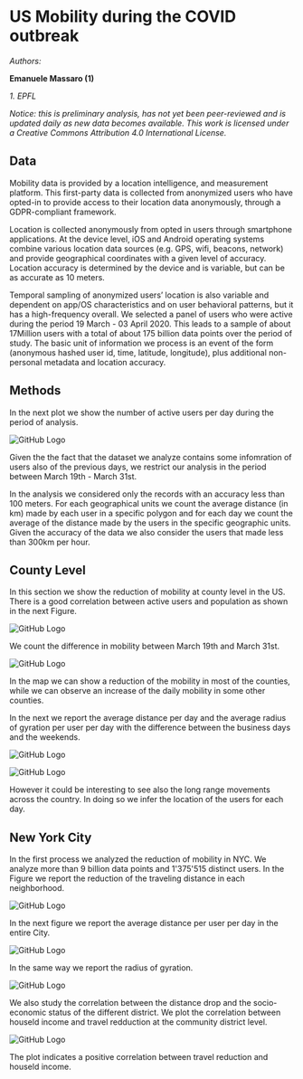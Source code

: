 # US Mobility during the COVID outbreak

*Authors:*

**Emanuele Massaro (1)**

*1. EPFL*


*Notice: this is preliminary analysis, has not yet been peer-reviewed and is updated daily as new data becomes available. This work is licensed under a Creative Commons Attribution 4.0 International License.*     


## Data

Mobility data is provided by a location intelligence, and measurement platform. This first-party data is collected from anonymized users who have opted-in to provide access to their location data anonymously, through a GDPR-compliant framework.

Location is collected anonymously from opted in users through smartphone applications. At the device level, iOS and Android operating systems combine various location data sources (e.g. GPS, wifi, beacons, network) and provide geographical coordinates with a given level of accuracy. Location accuracy is determined by the device and is variable, but can be as accurate as 10 meters.

Temporal sampling of anonymized users’ location is also variable and dependent on app/OS characteristics and on user behavioral patterns, but it has a high-frequency overall. We selected a panel of users who were active during the period 19 March - 03 April 2020. This leads to a sample of about 17Million users with a total of about 175 billion data points over the period of study. The basic unit of information we process is an event of the form (anonymous hashed user id, time, latitude, longitude), plus additional non-personal metadata and location accuracy.  


## Methods

In the next plot we show the number of active users per day during the period of analysis.

![GitHub Logo](countUsers.png)

Given the the fact that the dataset we analyze contains some infomration of users also of the previous days, we restrict our analysis in the period between March 19th - March 31st. 

In the analysis we considered only the records with an accuracy less than 100 meters. For each geographical units we count the average distance (in km) made by each user in a specific polygon and for each day we count the average of the distance made by the users in the specific geographic units. Given the accuracy of the data we also consider the users that made less than 300km per hour.
 

## County Level

In this section we show the reduction of mobility at county level in the US. There is a good correlation between active users and population as shown in the next Figure.

![GitHub Logo](corrPop.png)

We count the difference in mobility between March 19th and March 31st.


![GitHub Logo](map1931.png)

In the map we can show a reduction of the mobility in most of the counties, while we can observe an increase of the daily mobility in some other counties.

In the next we report the average distance per day and the average radius of gyration per user per day with the difference between the business days and the weekends. 

![GitHub Logo](distancesDays.png)

![GitHub Logo](radiusDays.png)

However it could be interesting to see also the long range movements across the country. In doing so we infer the location of the users for each day.


## New York City

In the first process we analyzed the reduction of mobility in NYC. We analyze more than 9 billion data points and 1'375'515 distinct users. In the Figure we report the reduction of the traveling distance in each neighborhood.    

![GitHub Logo](NYdiffMap111.png)

In the next figure we report the average distance per user per day in the entire City.  

![GitHub Logo](temporalDist.png)

In the same way we report the radius of gyration. 


![GitHub Logo](temporalRadius.png)

We also study the correlation between the distance drop and the socio-economic status of the different district. We plot the correlation between houseld income and travel redduction at the community district level.

![GitHub Logo](correlationIncome22.png)

The plot indicates a positive correlation between travel reduction and houseld income.


